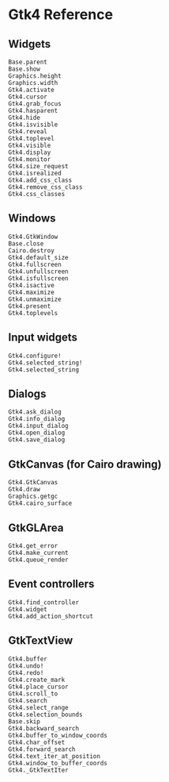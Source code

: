 # Gtk4 Reference

## Widgets

```@docs
Base.parent
Base.show
Graphics.height
Graphics.width
Gtk4.activate
Gtk4.cursor
Gtk4.grab_focus
Gtk4.hasparent
Gtk4.hide
Gtk4.isvisible
Gtk4.reveal
Gtk4.toplevel
Gtk4.visible
Gtk4.display
Gtk4.monitor
Gtk4.size_request
Gtk4.isrealized
Gtk4.add_css_class
Gtk4.remove_css_class
Gtk4.css_classes
```

## Windows

```@docs
Gtk4.GtkWindow
Base.close
Cairo.destroy
Gtk4.default_size
Gtk4.fullscreen
Gtk4.unfullscreen
Gtk4.isfullscreen
Gtk4.isactive
Gtk4.maximize
Gtk4.unmaximize
Gtk4.present
Gtk4.toplevels
```

## Input widgets

```@docs
Gtk4.configure!
Gtk4.selected_string!
Gtk4.selected_string
```

## Dialogs
```@docs
Gtk4.ask_dialog
Gtk4.info_dialog
Gtk4.input_dialog
Gtk4.open_dialog
Gtk4.save_dialog
```

## GtkCanvas (for Cairo drawing)

```@docs
Gtk4.GtkCanvas
Gtk4.draw
Graphics.getgc
Gtk4.cairo_surface
```

## GtkGLArea
```@docs
Gtk4.get_error
Gtk4.make_current
Gtk4.queue_render
```

## Event controllers

```@docs
Gtk4.find_controller
Gtk4.widget
Gtk4.add_action_shortcut
```

## GtkTextView

```@docs
Gtk4.buffer
Gtk4.undo!
Gtk4.redo!
Gtk4.create_mark
Gtk4.place_cursor
Gtk4.scroll_to
Gtk4.search
Gtk4.select_range
Gtk4.selection_bounds
Base.skip
Gtk4.backward_search
Gtk4.buffer_to_window_coords
Gtk4.char_offset
Gtk4.forward_search
Gtk4.text_iter_at_position
Gtk4.window_to_buffer_coords
Gtk4._GtkTextIter
```

